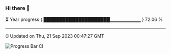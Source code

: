 ### Hi there 👋

⏳ Year progress { █████████████████████▁▁▁▁▁▁▁▁▁ } 72.06 %

---

⏰ Updated on Thu, 21 Sep 2023 00:47:27 GMT

![Progress Bar CI](https://github.com/liununu/liununu/workflows/Progress%20Bar%20CI/badge.svg)
